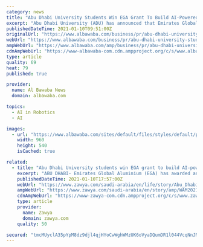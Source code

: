 ```yaml
---
category: news
title: "Abu Dhabi University Students Win EGA Grant To Build AI-Powered Drones and Robots"
excerpt: "Abu Dhabi University (ADU) has announced that Emirates Global Aluminum (EGA) has awarded an AED 150,000 grant to three proposals put forth by ADU Electr"
publishedDateTime: 2021-01-10T09:51:00Z
originalUrl: "https://www.albawaba.com/business/pr/abu-dhabi-university-students-win-ega-grant-build-ai-powered-drones-and-robots-1403986"
webUrl: "https://www.albawaba.com/business/pr/abu-dhabi-university-students-win-ega-grant-build-ai-powered-drones-and-robots-1403986"
ampWebUrl: "https://www.albawaba.com/amp/business/pr/abu-dhabi-university-students-win-ega-grant-build-ai-powered-drones-and-robots-1403986"
cdnAmpWebUrl: "https://www-albawaba-com.cdn.ampproject.org/c/s/www.albawaba.com/amp/business/pr/abu-dhabi-university-students-win-ega-grant-build-ai-powered-drones-and-robots-1403986"
type: article
quality: 69
heat: 79
published: true

provider:
  name: Al Bawaba News
  domain: albawaba.com

topics:
  - AI in Robotics
  - AI

images:
  - url: "https://www.albawaba.com/sites/default/files/styles/default/public/2021-01/Project%202.jpeg?itok=Dgc7h8g-"
    width: 960
    height: 540
    isCached: true

related:
  - title: "Abu Dhabi University students win EGA grant to build AI-powered drones, robots"
    excerpt: "ABU DHABI- Emirates Global Aluminium (EGA) has awarded an AED150,000 grant to three proposals put forth by Abu Dhabi University (ADU) Electrical, Computer, and Mechanical Engineering students. The grant will support the winning proposals to build drones and robots powered by artificial intelligence (AI),"
    publishedDateTime: 2021-01-10T17:57:00Z
    webUrl: "https://www.zawya.com/saudi-arabia/en/life/story/Abu_Dhabi_University_students_win_EGA_grant_to_build_AIpowered_drones_robots-WAM20210110132538773/"
    ampWebUrl: "https://www.zawya.com/saudi-arabia/en/story/amp/WAM20210110132538773/"
    cdnAmpWebUrl: "https://www-zawya-com.cdn.ampproject.org/c/s/www.zawya.com/saudi-arabia/en/story/amp/WAM20210110132538773/"
    type: article
    provider:
      name: Zawya
      domain: zawya.com
    quality: 50

secured: "tmcMUyclA35pYpM8dz9djl4qjHYoCwWghWMzUK6oVyaDQumDR1l044VcqNnJMPJXblOvR/eV5ABr/icTnWSCjQNpqVZlV5DcAyWaPbiYvDRsxd9Cec7l7hL/Gcgn9WyojTKyoB6K3MK0tW5QEPqnjQmCDlOHMZKnc7fp1Db8ATD932f0roze3CsKeXyNdQtFG4HByfchan6UdJ4b9yjNiijYIloFdw7sGWEsEKjqBC73bx1gmjOKKe45+24aAoeHC8MZHEUQeCXRI0eQDfug8job00xVWYKpLoi4XKmT2FuNQ6RUnrQ2U9izgVlfr96HIKifgL7ImELdgCc+u4z4V7OJkez4qp/CtpRw4svS+V0=;IVfLZSr2amfot2nbC0rXxg=="
---
```



